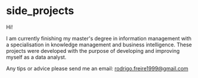 # side_projects
Hi!

I am currently finishing my master's degree in information management with a specialisation in knowledge management and business intelligence. 
These projects were developed with the purpose of developing and improving myself as a data analyst. 

Any tips or advice please send me an email: rodrigo.freire1999@gmail.com
